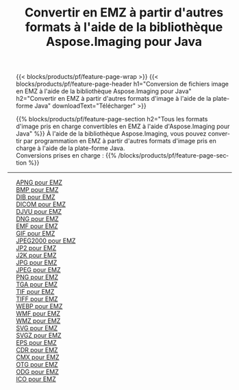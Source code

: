 ﻿---
title: Convertir en EMZ à partir d'autres formats à l'aide de la bibliothèque Aspose.Imaging pour Java 
weight: 3920
url: /fr/java/conversion/to/emz 
lang: fr
langdirlevel: 2
locales: zh-hans,ja,it,ru,de,es,fr,nl,id,lt,pl,pt,vi,tr,ko,zh-hant,ar,hi,th,sv,cs,uk,he
description: En utilisant Aspose.Imaging, vous pouvez convertir en EMZ à partir d'autres formats en utilisant Java
---

{{< blocks/products/pf/feature-page-wrap >}}
{{< blocks/products/pf/feature-page-header h1="Conversion de fichiers image en EMZ à l'aide de la bibliothèque Aspose.Imaging pour Java" h2="Convertir en EMZ à partir d'autres formats d'image à l'aide de la plate-forme Java" downloadText="Télécharger" >}}


{{% blocks/products/pf/feature-page-section  h2="Tous les formats d'image pris en charge convertibles en EMZ à l'aide d'Aspose.Imaging pour Java" %}}
À l'aide de la bibliothèque Aspose.Imaging, vous pouvez convertir par programmation en EMZ à partir d'autres formats d'image pris en charge à l'aide de la plate-forme Java.
<br/>
Conversions prises en charge :
{{% /blocks/products/pf/feature-page-section %}}
<div class="container-fluid productfamilypage bg-gray">
    <div class="convertypes bg-gray agp-content section">
        <div class="container">
		<hr style="margin-left:-20px;"/>
		<div class="row other-converters">
		    <div class='col-md-2 other-converter remove-lp remove-rp'><a href="/imaging/fr/java/conversion/apng-to-emz" >APNG pour EMZ</a></div>
<div class='col-md-2 other-converter remove-lp remove-rp'><a href="/imaging/fr/java/conversion/bmp-to-emz" >BMP pour EMZ</a></div>
<div class='col-md-2 other-converter remove-lp remove-rp'><a href="/imaging/fr/java/conversion/dib-to-emz" >DIB pour EMZ</a></div>
<div class='col-md-2 other-converter remove-lp remove-rp'><a href="/imaging/fr/java/conversion/dicom-to-emz" >DICOM pour EMZ</a></div>
<div class='col-md-2 other-converter remove-lp remove-rp'><a href="/imaging/fr/java/conversion/djvu-to-emz" >DJVU pour EMZ</a></div>
<div class='col-md-2 other-converter remove-lp remove-rp'><a href="/imaging/fr/java/conversion/dng-to-emz" >DNG pour EMZ</a></div>
<div class='col-md-2 other-converter remove-lp remove-rp'><a href="/imaging/fr/java/conversion/emf-to-emz" >EMF pour EMZ</a></div>
<div class='col-md-2 other-converter remove-lp remove-rp'><a href="/imaging/fr/java/conversion/gif-to-emz" >GIF pour EMZ</a></div>
<div class='col-md-2 other-converter remove-lp remove-rp'><a href="/imaging/fr/java/conversion/jpeg2000-to-emz" >JPEG2000 pour EMZ</a></div>
<div class='col-md-2 other-converter remove-lp remove-rp'><a href="/imaging/fr/java/conversion/jp2-to-emz" >JP2 pour EMZ</a></div>
<div class='col-md-2 other-converter remove-lp remove-rp'><a href="/imaging/fr/java/conversion/j2k-to-emz" >J2K pour EMZ</a></div>
<div class='col-md-2 other-converter remove-lp remove-rp'><a href="/imaging/fr/java/conversion/jpg-to-emz" >JPG pour EMZ</a></div>
<div class='col-md-2 other-converter remove-lp remove-rp'><a href="/imaging/fr/java/conversion/jpeg-to-emz" >JPEG pour EMZ</a></div>
<div class='col-md-2 other-converter remove-lp remove-rp'><a href="/imaging/fr/java/conversion/png-to-emz" >PNG pour EMZ</a></div>
<div class='col-md-2 other-converter remove-lp remove-rp'><a href="/imaging/fr/java/conversion/tga-to-emz" >TGA pour EMZ</a></div>
<div class='col-md-2 other-converter remove-lp remove-rp'><a href="/imaging/fr/java/conversion/tif-to-emz" >TIF pour EMZ</a></div>
<div class='col-md-2 other-converter remove-lp remove-rp'><a href="/imaging/fr/java/conversion/tiff-to-emz" >TIFF pour EMZ</a></div>
<div class='col-md-2 other-converter remove-lp remove-rp'><a href="/imaging/fr/java/conversion/webp-to-emz" >WEBP pour EMZ</a></div>
<div class='col-md-2 other-converter remove-lp remove-rp'><a href="/imaging/fr/java/conversion/wmf-to-emz" >WMF pour EMZ</a></div>
<div class='col-md-2 other-converter remove-lp remove-rp'><a href="/imaging/fr/java/conversion/wmz-to-emz" >WMZ pour EMZ</a></div>
<div class='col-md-2 other-converter remove-lp remove-rp'><a href="/imaging/fr/java/conversion/svg-to-emz" >SVG pour EMZ</a></div>
<div class='col-md-2 other-converter remove-lp remove-rp'><a href="/imaging/fr/java/conversion/svgz-to-emz" >SVGZ pour EMZ</a></div>
<div class='col-md-2 other-converter remove-lp remove-rp'><a href="/imaging/fr/java/conversion/eps-to-emz" >EPS pour EMZ</a></div>
<div class='col-md-2 other-converter remove-lp remove-rp'><a href="/imaging/fr/java/conversion/cdr-to-emz" >CDR pour EMZ</a></div>
<div class='col-md-2 other-converter remove-lp remove-rp'><a href="/imaging/fr/java/conversion/cmx-to-emz" >CMX pour EMZ</a></div>
<div class='col-md-2 other-converter remove-lp remove-rp'><a href="/imaging/fr/java/conversion/otg-to-emz" >OTG pour EMZ</a></div>
<div class='col-md-2 other-converter remove-lp remove-rp'><a href="/imaging/fr/java/conversion/odg-to-emz" >ODG pour EMZ</a></div>
<div class='col-md-2 other-converter remove-lp remove-rp'><a href="/imaging/fr/java/conversion/ico-to-emz" >ICO pour EMZ</a></div>
                </div>
        </div>
    </div>
</div>
<br/>

